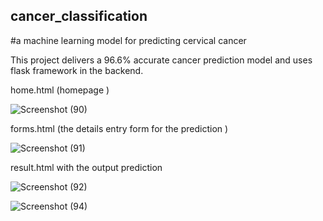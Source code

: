 ## cancer_classification
#a machine learning model for predicting cervical cancer

This project delivers a 96.6% accurate cancer prediction model and uses flask framework in the backend.




home.html (homepage )

![Screenshot (90)](https://user-images.githubusercontent.com/31787053/56349050-6a47b480-61e5-11e9-967f-dab3440479c0.png)



forms.html (the details entry form for the prediction )

![Screenshot (91)](https://user-images.githubusercontent.com/31787053/56349275-d3c7c300-61e5-11e9-95ae-7060f833d23a.png)



result.html with the output prediction

![Screenshot (92)](https://user-images.githubusercontent.com/31787053/56349328-f954cc80-61e5-11e9-81b6-8b822e7e0c2e.png)


![Screenshot (94)](https://user-images.githubusercontent.com/31787053/56349391-15586e00-61e6-11e9-8aa7-62d9764d2d4d.png)



